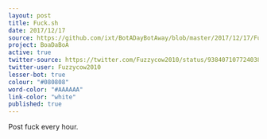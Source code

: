 ```yaml
---
layout: post
title: Fuck.sh
date: 2017/12/17
source: https://github.com/ixt/BotADayBotAway/blob/master/2017/12/17/Fuck.sh
project: BoaDaBoA
active: true
twitter-source: https://twitter.com/Fuzzycow2010/status/938407107724038145
twitter-user: Fuzzycow2010
lesser-bot: true
colour: "#080808"
word-color: "#AAAAAA"
link-color: "white"
published: true
---
```

 

Post fuck every hour.
